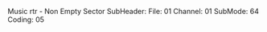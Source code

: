 Music rtr - Non Empty Sector
SubHeader: 
  File:     01
  Channel:  01
  SubMode:  64
  Coding:   05

